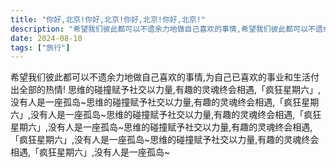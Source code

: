 ```yaml
---
title: "你好,北京!你好,北京!你好,北京!你好,北京!"
description: "希望我们彼此都可以不遗余力地做自己喜欢的事情,希望我们彼此都可以不遗余力地做自己喜欢的事情,希望我们彼此都可以不遗余力地做自己喜欢的事情,希望我们彼此都可以不遗余力地做自己喜欢的事情,希望我们彼此都可以不遗余力地做自己喜欢的事情,"
date: 2024-08-10
tags: ["旅行"]
---
```


希望我们彼此都可以不遗余力地做自己喜欢的事情,为自己已喜欢的事业和生活付出全部的热情!
思维的碰撞赋予社交以力量,有趣的灵魂终会相遇,「疯狂星期六」,没有人是一座孤岛~思维的碰撞赋予社交以力量,有趣的灵魂终会相遇,「疯狂星期六」,没有人是一座孤岛~思维的碰撞赋予社交以力量,有趣的灵魂终会相遇,「疯狂星期六」,没有人是一座孤岛~思维的碰撞赋予社交以力量,有趣的灵魂终会相遇,「疯狂星期六」,没有人是一座孤岛~思维的碰撞赋予社交以力量,有趣的灵魂终会相遇,「疯狂星期六」,没有人是一座孤岛~
